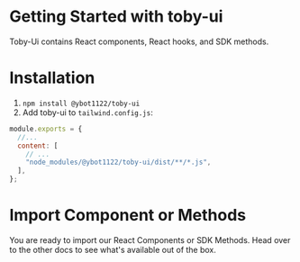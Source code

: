 # Getting Started with toby-ui

Toby-Ui contains React components, React hooks, and SDK methods.

# Installation

1. `npm install @ybot1122/toby-ui`
2. Add toby-ui to `tailwind.config.js`:

```js
module.exports = {
  //...
  content: [
    // ...
    "node_modules/@ybot1122/toby-ui/dist/**/*.js",
  ],
};
```

# Import Component or Methods

You are ready to import our React Components or SDK Methods. Head over to the other docs to see what's available out of the box.
